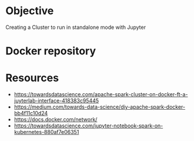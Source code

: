 # Objective
Creating a Cluster to run in standalone mode with Jupyter

# Docker repository


# Resources
* https://towardsdatascience.com/apache-spark-cluster-on-docker-ft-a-juyterlab-interface-418383c95445
* https://medium.com/towards-data-science/diy-apache-spark-docker-bb4f11c10d24
* https://docs.docker.com/network/
* https://towardsdatascience.com/jupyter-notebook-spark-on-kubernetes-880af7e06351